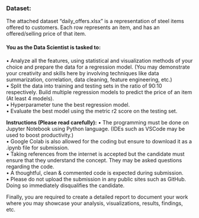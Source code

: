 ### Dataset:
The attached dataset “daily_offers.xlsx” is a representation of steel items offered to customers. Each row represents an item, and has an offered/selling price of that item.

#### You as the Data Scientist is tasked to:           

•	Analyze all the features, using statistical and visualization methods of your choice and prepare the data for a regression model. (You may demonstrate your creativity and skills here by involving techniques like data summarization, correlation, data cleaning, feature engineering, etc.)                                    
•	Split the data into training and testing sets in the ratio of 90:10 respectively. Build multiple regression models to predict the price of an item (At least 4 models).            
•	Hyperparameter tune the best regression model.                        
•	Evaluate the best model using the metric r2 score on the testing set.                       

**Instructions (Please read carefully):**
•	The programming must be done on Jupyter Notebook using Python language. (IDEs such as VSCode may be used to boost productivity.)                         
•	Google Colab is also allowed for the coding but ensure to download it as a .ipynb file for submission.                          
•	Taking references from the internet is accepted but the candidate must ensure that they understand the concept. They may be asked questions regarding the code.         
•	A thoughtful, clean & commented code is expected during submission.                         
•	Please do not upload the submission in any public sites such as GitHub. Doing so immediately disqualifies the candidate.             


Finally, you are required to create a detailed report to document your work where you may showcase your analysis, visualizations, results, findings, etc.     

